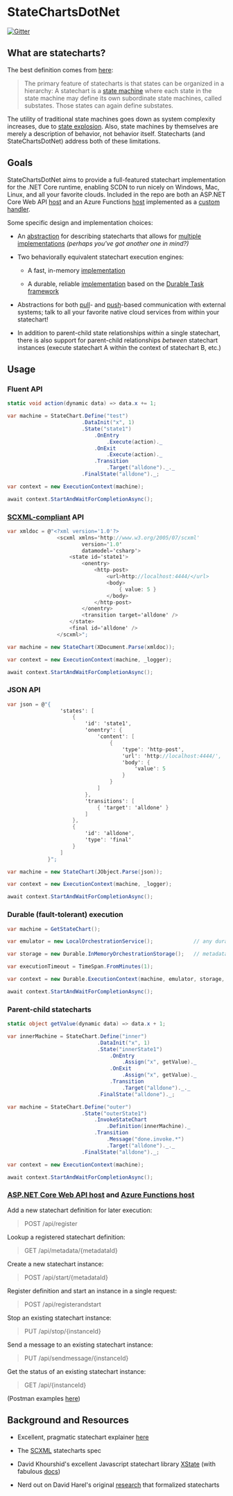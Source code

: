 # StateChartsDotNet

[![Gitter](https://badges.gitter.im/StateChartsDotNet/community.svg)](https://gitter.im/StateChartsDotNet/community?utm_source=badge&utm_medium=badge&utm_campaign=pr-badge)

## What are statecharts?

The best definition comes from [here](https://statecharts.github.io/what-is-a-statechart.html):

> The primary feature of statecharts is that states can be organized in a hierarchy:  A statechart is a [state machine](https://statecharts.github.io/what-is-a-state-machine.html) where each state in the state machine may define its own subordinate state machines, called substates.  Those states can again define substates.

The utility of traditional state machines goes down as system complexity increases, due to [state explosion](https://statecharts.github.io/state-machine-state-explosion.html). Also, state machines by themselves are merely a description of behavior, not behavior itself. Statecharts (and StateChartsDotNet) address both of these limitations.

## Goals

StateChartsDotNet aims to provide a full-featured statechart implementation for the .NET Core runtime, enabling SCDN to run nicely on Windows, Mac, Linux, and all your favorite clouds. Included in the repo are both an ASP.NET Core Web API [host](./WebHost) and an Azure Functions [host](./FunctionHost) implemented as a [custom handler](https://docs.microsoft.com/en-us/azure/azure-functions/functions-custom-handlers).

Some specific design and implementation choices:

- An [abstraction](./Common/Model) for describing statecharts that allows for [multiple](./Metadata.Xml) [implementations](./Metadata.Fluent) _(perhaps you've got another one in mind?)_

- Two behaviorally equivalent statechart execution engines:

  - A fast, in-memory [implementation](./Engine)

  - A durable, reliable [implementation](./DurableEngine) based on the [Durable Task framework](https://github.com/Azure/durabletask)

- Abstractions for both [pull](./Common/Model/Execution/IQueryMetadata.cs)- and [push](./Common/Model/Execution/ISendMessageMetadata.cs)-based communication with external systems; talk to all your favorite native cloud services from within your statechart!

- In addition to parent-child state relationships _within_ a single statechart, there is also support for parent-child relationships _between_ statechart instances (execute statechart A within the context of statechart B, etc.)

## Usage

### Fluent API

```csharp
static void action(dynamic data) => data.x += 1;

var machine = StateChart.Define("test")
                        .DataInit("x", 1)
                        .State("state1")
                            .OnEntry
                                .Execute(action)._
                            .OnExit
                                .Execute(action)._
                            .Transition
                                .Target("alldone")._._
                        .FinalState("alldone")._;

var context = new ExecutionContext(machine);

await context.StartAndWaitForCompletionAsync();
```

### [SCXML-compliant](https://www.w3.org/TR/scxml/) API

```csharp
var xmldoc = @"<?xml version='1.0'?>
                <scxml xmlns='http://www.w3.org/2005/07/scxml'
                        version='1.0'
                        datamodel='csharp'>
                    <state id='state1'>
                        <onentry>
                            <http-post>
                                <url>http://localhost:4444/</url>
                                <body>
                                    { value: 5 }
                                </body>
                            </http-post>
                        </onentry>
                        <transition target='alldone' />
                    </state>
                    <final id='alldone' />
                </scxml>";

var machine = new StateChart(XDocument.Parse(xmldoc));

var context = new ExecutionContext(machine, _logger);

await context.StartAndWaitForCompletionAsync();
```

### JSON API

```csharp
var json = @"{
                 'states': [
                     {
                         'id': 'state1',
                         'onentry': {
                             'content': [
                                 {
                                     'type': 'http-post',
                                     'url': 'http://localhost:4444/',
                                     'body': {
                                         'value': 5
                                     }
                                 }
                             ]
                         },
                         'transitions': [
                             { 'target': 'alldone' }
                         ]
                     },
                     {
                         'id': 'alldone',
                         'type': 'final'
                     }
                 ]
             }";

var machine = new StateChart(JObject.Parse(json));

var context = new ExecutionContext(machine, _logger);

await context.StartAndWaitForCompletionAsync();
```

### Durable (fault-tolerant) execution

```csharp
var machine = GetStateChart();

var emulator = new LocalOrchestrationService();             // any durable task orchestration service implementation

var storage = new Durable.InMemoryOrchestrationStorage();   // metadata storage for in-flight statechart instances

var executionTimeout = TimeSpan.FromMinutes(1);

var context = new Durable.ExecutionContext(machine, emulator, storage, cancelToken, executionTimeout);

await context.StartAndWaitForCompletionAsync();
```

### Parent-child statecharts

```csharp
static object getValue(dynamic data) => data.x + 1;

var innerMachine = StateChart.Define("inner")
                             .DataInit("x", 1)
                             .State("innerState1")
                                 .OnEntry
                                     .Assign("x", getValue)._
                                 .OnExit
                                     .Assign("x", getValue)._
                                 .Transition
                                     .Target("alldone")._._
                             .FinalState("alldone")._;

var machine = StateChart.Define("outer")
                        .State("outerState1")
                            .InvokeStateChart
                                .Definition(innerMachine)._
                            .Transition
                                .Message("done.invoke.*")
                                .Target("alldone")._._
                        .FinalState("alldone")._;

var context = new ExecutionContext(machine);

await context.StartAndWaitForCompletionAsync();
```

### [ASP.NET Core Web API host](./WebHost) and [Azure Functions host](./FunctionHost)

Add a new statechart definition for later execution:
>POST /api/register

Lookup a registered statechart definition:
>GET /api/metadata/{metadataId}

Create a new statechart instance:
>POST /api/start/{metadataId}

Register definition and start an instance in a single request:
>POST /api/registerandstart

Stop an existing statechart instance:
>PUT /api/stop/{instanceId}

Send a message to an existing statechart instance:
>PUT /api/sendmessage/{instanceId}

Get the status of an existing statechart instance:
>GET /api/{instanceId}

(Postman examples [here](./WebHost/statecharts.postman_collection.json))

## Background and Resources

- Excellent, pragmatic statechart explainer [here](https://statecharts.github.io/)

- The [SCXML](https://www.w3.org/TR/scxml/) statecharts spec

- David Khourshid's excellent Javascript statechart library [XState](https://github.com/davidkpiano/xstate) (with fabulous [docs](https://xstate.js.org/docs/))

- Nerd out on David Harel's original [research](https://www.sciencedirect.com/science/article/pii/0167642387900359/pdf) that formalized statecharts
